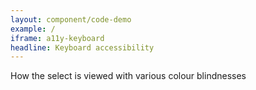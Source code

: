 ```yaml
---
layout: component/code-demo
example: /
iframe: a11y-keyboard
headline: Keyboard accessibility
---
```



How the select is viewed with various colour blindnesses

